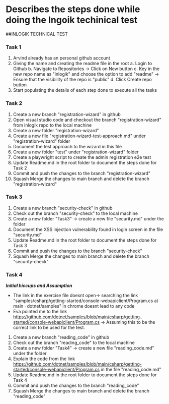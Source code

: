 # Describes the steps done while doing the Ingoik techinical test

##INLOGIK TECHNICAL TEST  

### Task 1
  1. Arvind already has an personal github account
  2. Giving the name and creating the readme file in the root
      a. Login to Github
      b. Navigate to Repositories -> Click on New button
      c. Key in the new repo name as "inlogik" and choose the option to add "readme" -> Ensure that the visibility of the repo is "public"
      d. Click Create repo button
  3. Start populating the details of each step done to execute all the tasks

### Task 2
  1. Create a new branch "registration-wizard" in github
  2. Open visual studio code and checkout the branch "registration-wizard" from inlogik repo to the local machine
  3. Create a new folder "registration-wizard"
  4. Create a new file "registration-wizard-test-approach.md" under "registration-wizard" folder
  5. Document the test approach to the wizard in this file
  6. Create a new folder "test" under "registration-wizard" folder
  7. Create a playwright script to create the admin registration e2e test
  8. Update Readme.md in the root folder to document the steps done for Task 2
  9. Commit and push the changes to the branch "registration-wizard" 
  10. Squash Merge the changes to main branch and delete the branch "registration-wizard" 

### Task 3
  1. Create a new branch "security-check" in github
  2. Check out the branch "security-check" to the local machine
  3. Create a new folder "Task3" -> create a new file "security.md" under the folder
  4. Document the XSS injection vulnerability found in login screen in the file "security.md"
  5. Update Readme.md in the root folder to document the steps done for Task 3
  6. Commit and push the changes to the branch "security-check" 
  7. Squash Merge the changes to main branch and delete the branch "security-check" 

### Task 4
***Initial hiccups and Assumption***  
 * The link in the exercise file doesnt open-> searching the link "samples/csharp/getting-started/console-webapiclient/Program.cs at main · dotnet/samples" in chrome doesnt lead to any code
 * Eva pointed me to the link https://github.com/dotnet/samples/blob/main/csharp/getting-started/console-webapiclient/Program.cs -> Assuming this to be the correct link to be used for the test.

  1. Create a new branch "reading_code" in github
  2. Check out the branch "reading_code" to the local machine
  3. Create a new folder "Task4" -> create a new file "reading_code.md" under the folder
  4. Explain the code from the link https://github.com/dotnet/samples/blob/main/csharp/getting-started/console-webapiclient/Program.cs in the file "reading_code.md"
  5. Update Readme.md in the root folder to document the steps done for Task 4
  6. Commit and push the changes to the branch "reading_code" 
  7. Squash Merge the changes to main branch and delete the branch "reading_code" 